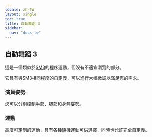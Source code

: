 ```yaml
---
locale: zh-TW
layout: single
toc: true
title: 自動舞蹈 3
sidebar:
  nav: "docs-tw"
---
```

## 自動舞蹈 3
這是一個類似於[SM3](sm3_motion.md)的程序運動，但沒有不適宜瀏覽的部分。

它具有與SM3相同程度的自定義，可以進行大幅微調以滿足您的需求。

### 演員姿勢
您可以分別控制手部、腿部和身體姿勢。

### 運動
高度可定制的運動，具有各種隨機運動可供選擇，同時也允許完全自定義。
